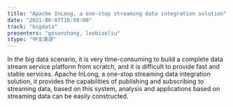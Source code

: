 ```yaml
---
title: "Apache InLong, a one-stop streaming data integration solution"
date: "2021-08-07T16:50:00" 
track: "bigdata"
presenters: "gosonzhang, leobiaoliu"
stype: "中文演讲"
---
```

In the big data scenario, it is very time-consuming to build a complete data stream service platform from scratch, and it is difficult to provide fast and stable services. Apache InLong, a one-stop streaming data integration solution, it provides the capabilities of publishing and subscribing to streaming data, based on this system, analysis and applications based on streaming data can be easily constructed.
